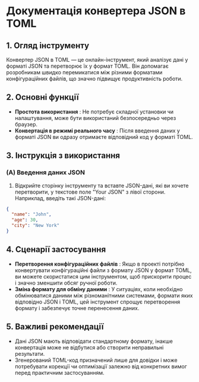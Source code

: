 # Документація конвертера JSON в TOML

## 1. Огляд інструменту

Конвертер JSON в TOML — це онлайн-інструмент, який аналізує дані у форматі JSON та перетворює їх у формат TOML. Він допомагає розробникам швидко перемикатися між різними форматами конфігураційних файлів, що значно підвищує продуктивність роботи.

## 2. Основні функції

* **Простота використання** : Не потребує складної установки чи налаштування, може бути використаний безпосередньо через браузер.
* **Конвертація в режимі реального часу** : Після введення даних у форматі JSON ви одразу отримаєте відповідний код у форматі TOML.

## 3. Інструкція з використання

### (A) Введення даних JSON

1. Відкрийте сторінку інструменту та вставте JSON-дані, які ви хочете перетворити, у текстове поле "Your JSON" з лівої сторони. Наприклад, введіть такі JSON-дані:
```json
{
  "name": "John",
  "age": 30,
  "city": "New York"
}
```

## 4. Сценарії застосування

* **Перетворення конфігураційних файлів** : Якщо в проекті потрібно конвертувати конфігураційні файли з формату JSON у формат TOML, ви можете скористатися цим інструментом, щоб прискорити процес і значно зменшити обсяг ручної роботи.
* **Зміна формату для обміну даними** : У ситуаціях, коли необхідно обмінюватися даними між різноманітними системами, формати яких відповідно JSON і TOML, цей інструмент спрощує перетворення формату і забезпечує точне перенесення даних.

## 5. Важливі рекомендації

* Дані JSON мають відповідати стандартному формату, інакше конвертація може не відбутися або створити неправильні результати.
* Згенерований TOML-код призначений лише для довідки і може потребувати корекції чи оптимізації залежно від конкретних вимог перед практичним застосуванням.